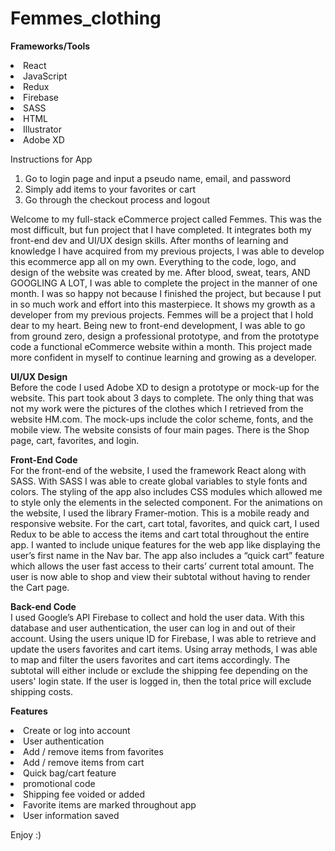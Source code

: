 # Femmes_clothing

<b>Frameworks/Tools</b>
<li>React</li>
<li>JavaScript</li>
<li>Redux</li>
<li>Firebase</li>
<li>SASS</li>
<li>HTML</li>
<li>Illustrator</li>
<li>Adobe XD</li>


Instructions for App
1.	Go to login page and input a pseudo name, email, and password
2.	Simply add items to your favorites or cart
3.	Go through the checkout process and logout


Welcome to my full-stack eCommerce project called Femmes. This was the most difficult, but fun project that I have completed. It integrates both my front-end dev and UI/UX design skills. After months of learning and knowledge I have acquired from my previous projects, I was able to develop this ecommerce app all on my own. Everything to the code, logo, and design of the website was created by me. After blood, sweat, tears, AND GOOGLING A LOT, I was able to complete the project in the manner of one month. I was so happy not because I finished the project, but because I put in so much work and effort into this masterpiece. It shows my growth as a developer from my previous projects. Femmes will be a project that I hold dear to my heart. Being new to front-end development, I was able to go from ground zero, design a professional prototype, and from the prototype code a functional eCommerce website within a month. This project made more confident in myself to continue learning and growing as a developer.

<b>UI/UX Design</b></br>
Before the code I used Adobe XD to design a prototype or mock-up for the website. This part took about 3 days to complete. The only thing that was not my work were the pictures of the clothes which I retrieved from the website HM.com. The mock-ups include the color scheme, fonts, and the mobile view. The website consists of four main pages. There is the Shop page, cart, favorites, and login.

<b>Front-End Code</b></br>
For the front-end of the website, I used the framework React along with SASS. With SASS I was able to create global variables to style fonts and colors. The styling of the app also includes CSS modules which allowed me to style only the elements in the selected component. For the animations on the website, I used the library Framer-motion. This is a mobile ready and responsive website. For the cart, cart total, favorites, and quick cart, I used Redux to be able to access the items and cart total throughout the entire app. I wanted to include unique features for the web app like displaying the user’s first name in the Nav bar. The app also includes a “quick cart” feature which allows the user fast access to their carts’ current total amount. The user is now able to shop and view their subtotal without having to render the Cart page.

<b>Back-end Code</b></br>
I used Google’s API Firebase to collect and hold the user data. With this database and user authentication, the user can log in and out of their account. Using the users unique ID for Firebase, I was able to retrieve and update the users favorites and cart items. Using array methods, I was able to map and filter the users favorites and cart items accordingly. The subtotal will either include or exclude the shipping fee depending on the users' login state. If the user is logged in, then the total price will exclude shipping costs. 

<b>Features</b>
<li>Create or log into account</li>
<li>User authentication</li>
<li>Add / remove items from favorites</li>
<li>Add / remove items from cart</li>
<li>Quick bag/cart feature</li>
<li>promotional code</li>
<li>Shipping fee voided or added</li>
<li>Favorite items are marked throughout app</li>
<li>User information saved</li>



Enjoy :)
